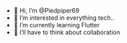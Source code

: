 - 👋 Hi, I’m @Piedpiper69
- 👀 I’m interested in everything tech..
- 🌱 I’m currently learning Flutter
- 💞️ I’ll have to think about collaboration


<!---
Piedpiper69/Piedpiper69 is a ✨ special ✨ repository because its `README.md` (this file) appears on your GitHub profile.
You can click the Preview link to take a look at your changes.
--->
